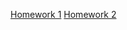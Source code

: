 [Homework 1](https://ageyan.github.io/genius-homework-1/)
[Homework 2](https://ageyan.github.io/genius-homework2/)
